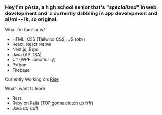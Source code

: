 ### Hey i'm pAsta, a high school senior that's "*specialized*" in web development and is currently dabbling in app development and ai/ml -- ik, so original. 

What i'm familiar w/
  - HTML, CSS (Tailwind CSS), JS (obv)
  - React, React Native
  - Next.js, Expo
  - Java (AP CSA)
  - C# (WPF specifically)
  - Python
  - Firebase

  Currently Working on: [Rise](https://github.com/pAsta-kun/Rise)

  What i want to learn
  - Rust
  - Ruby on Rails (TOP gonna clutch up frfr)
  - Java db stuff
<!--
**pAsta-kun/pAsta-kun** is a ✨ _special_ ✨ repository because its `README.md` (this file) appears on your GitHub profile.

Here are some ideas to get you started:

- 🔭 I’m currently working on ...
- 🌱 I’m currently learning ...
- 👯 I’m looking to collaborate on ...
- 🤔 I’m looking for help with ...
- 💬 Ask me about ...
- 📫 How to reach me: ...
- 😄 Pronouns: ...
- ⚡ Fun fact: ...
-->
